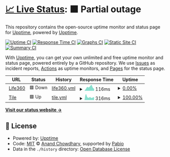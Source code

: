 # [📈 Live Status](https://upptime.github.io/upptime): <!--live status--> **🟧 Partial outage**

This repository contains the open-source uptime monitor and status page for [Upptime](https://upptime.js.org), powered by [Upptime](https://github.com/upptime/upptime).

[![Uptime CI](https://github.com/jessegonzalez/status/workflows/Uptime%20CI/badge.svg)](https://github.com/jessegonzalez/status/actions?query=workflow%3A%22Uptime+CI%22)
[![Response Time CI](https://github.com/jessegonzalez/status/workflows/Response%20Time%20CI/badge.svg)](https://github.com/jessegonzalez/status/actions?query=workflow%3A%22Response+Time+CI%22)
[![Graphs CI](https://github.com/jessegonzalez/status/workflows/Graphs%20CI/badge.svg)](https://github.com/jessegonzalez/status/actions?query=workflow%3A%22Graphs+CI%22)
[![Static Site CI](https://github.com/jessegonzalez/status/workflows/Static%20Site%20CI/badge.svg)](https://github.com/jessegonzalez/status/actions?query=workflow%3A%22Static+Site+CI%22)
[![Summary CI](https://github.com/jessegonzalez/status/workflows/Summary%20CI/badge.svg)](https://github.com/jessegonzalez/status/actions?query=workflow%3A%22Summary+CI%22)

With [Upptime](https://upptime.js.org), you can get your own unlimited and free uptime monitor and status page, powered entirely by a GitHub repository. We use [Issues](https://github.com/upptime/upptime/issues) as incident reports, [Actions](https://github.com/jessegonzalez/status/actions) as uptime monitors, and [Pages](https://upptime.github.io/upptime) for the status page.

<!--start: status pages-->
<!-- This summary is generated by Upptime (https://github.com/upptime/upptime) -->
<!-- Do not edit this manually, your changes will be overwritten -->
<!-- prettier-ignore -->
| URL | Status | History | Response Time | Uptime |
| --- | ------ | ------- | ------------- | ------ |
| <img alt="" src="https://icons.duckduckgo.com/ip3/www.life360.com.ico" height="13"> [Life360](https://www.life360.com) | 🟥 Down | [life360.yml](https://github.com/jessegonzalez/status/commits/HEAD/history/life360.yml) | <details><summary><img alt="Response time graph" src="./graphs/life360/response-time-week.png" height="20"> 116ms</summary><br><a href="https://jessegonzalez.github.io/status/history/life360"><img alt="Response time 102" src="https://img.shields.io/endpoint?url=https%3A%2F%2Fraw.githubusercontent.com%2Fjessegonzalez%2Fstatus%2FHEAD%2Fapi%2Flife360%2Fresponse-time.json"></a><br><a href="https://jessegonzalez.github.io/status/history/life360"><img alt="24-hour response time 0" src="https://img.shields.io/endpoint?url=https%3A%2F%2Fraw.githubusercontent.com%2Fjessegonzalez%2Fstatus%2FHEAD%2Fapi%2Flife360%2Fresponse-time-day.json"></a><br><a href="https://jessegonzalez.github.io/status/history/life360"><img alt="7-day response time 116" src="https://img.shields.io/endpoint?url=https%3A%2F%2Fraw.githubusercontent.com%2Fjessegonzalez%2Fstatus%2FHEAD%2Fapi%2Flife360%2Fresponse-time-week.json"></a><br><a href="https://jessegonzalez.github.io/status/history/life360"><img alt="30-day response time 102" src="https://img.shields.io/endpoint?url=https%3A%2F%2Fraw.githubusercontent.com%2Fjessegonzalez%2Fstatus%2FHEAD%2Fapi%2Flife360%2Fresponse-time-month.json"></a><br><a href="https://jessegonzalez.github.io/status/history/life360"><img alt="1-year response time 102" src="https://img.shields.io/endpoint?url=https%3A%2F%2Fraw.githubusercontent.com%2Fjessegonzalez%2Fstatus%2FHEAD%2Fapi%2Flife360%2Fresponse-time-year.json"></a></details> | <details><summary><a href="https://jessegonzalez.github.io/status/history/life360">0.00%</a></summary><a href="https://jessegonzalez.github.io/status/history/life360"><img alt="All-time uptime 0.00%" src="https://img.shields.io/endpoint?url=https%3A%2F%2Fraw.githubusercontent.com%2Fjessegonzalez%2Fstatus%2FHEAD%2Fapi%2Flife360%2Fuptime.json"></a><br><a href="https://jessegonzalez.github.io/status/history/life360"><img alt="24-hour uptime 0.00%" src="https://img.shields.io/endpoint?url=https%3A%2F%2Fraw.githubusercontent.com%2Fjessegonzalez%2Fstatus%2FHEAD%2Fapi%2Flife360%2Fuptime-day.json"></a><br><a href="https://jessegonzalez.github.io/status/history/life360"><img alt="7-day uptime 0.00%" src="https://img.shields.io/endpoint?url=https%3A%2F%2Fraw.githubusercontent.com%2Fjessegonzalez%2Fstatus%2FHEAD%2Fapi%2Flife360%2Fuptime-week.json"></a><br><a href="https://jessegonzalez.github.io/status/history/life360"><img alt="30-day uptime 0.00%" src="https://img.shields.io/endpoint?url=https%3A%2F%2Fraw.githubusercontent.com%2Fjessegonzalez%2Fstatus%2FHEAD%2Fapi%2Flife360%2Fuptime-month.json"></a><br><a href="https://jessegonzalez.github.io/status/history/life360"><img alt="1-year uptime 0.00%" src="https://img.shields.io/endpoint?url=https%3A%2F%2Fraw.githubusercontent.com%2Fjessegonzalez%2Fstatus%2FHEAD%2Fapi%2Flife360%2Fuptime-year.json"></a></details>
| <img alt="" src="https://icons.duckduckgo.com/ip3/www.tile.com.ico" height="13"> [Tile](https://www.tile.com) | 🟩 Up | [tile.yml](https://github.com/jessegonzalez/status/commits/HEAD/history/tile.yml) | <details><summary><img alt="Response time graph" src="./graphs/tile/response-time-week.png" height="20"> 316ms</summary><br><a href="https://jessegonzalez.github.io/status/history/tile"><img alt="Response time 397" src="https://img.shields.io/endpoint?url=https%3A%2F%2Fraw.githubusercontent.com%2Fjessegonzalez%2Fstatus%2FHEAD%2Fapi%2Ftile%2Fresponse-time.json"></a><br><a href="https://jessegonzalez.github.io/status/history/tile"><img alt="24-hour response time 0" src="https://img.shields.io/endpoint?url=https%3A%2F%2Fraw.githubusercontent.com%2Fjessegonzalez%2Fstatus%2FHEAD%2Fapi%2Ftile%2Fresponse-time-day.json"></a><br><a href="https://jessegonzalez.github.io/status/history/tile"><img alt="7-day response time 316" src="https://img.shields.io/endpoint?url=https%3A%2F%2Fraw.githubusercontent.com%2Fjessegonzalez%2Fstatus%2FHEAD%2Fapi%2Ftile%2Fresponse-time-week.json"></a><br><a href="https://jessegonzalez.github.io/status/history/tile"><img alt="30-day response time 397" src="https://img.shields.io/endpoint?url=https%3A%2F%2Fraw.githubusercontent.com%2Fjessegonzalez%2Fstatus%2FHEAD%2Fapi%2Ftile%2Fresponse-time-month.json"></a><br><a href="https://jessegonzalez.github.io/status/history/tile"><img alt="1-year response time 397" src="https://img.shields.io/endpoint?url=https%3A%2F%2Fraw.githubusercontent.com%2Fjessegonzalez%2Fstatus%2FHEAD%2Fapi%2Ftile%2Fresponse-time-year.json"></a></details> | <details><summary><a href="https://jessegonzalez.github.io/status/history/tile">100.00%</a></summary><a href="https://jessegonzalez.github.io/status/history/tile"><img alt="All-time uptime 100.00%" src="https://img.shields.io/endpoint?url=https%3A%2F%2Fraw.githubusercontent.com%2Fjessegonzalez%2Fstatus%2FHEAD%2Fapi%2Ftile%2Fuptime.json"></a><br><a href="https://jessegonzalez.github.io/status/history/tile"><img alt="24-hour uptime 100.00%" src="https://img.shields.io/endpoint?url=https%3A%2F%2Fraw.githubusercontent.com%2Fjessegonzalez%2Fstatus%2FHEAD%2Fapi%2Ftile%2Fuptime-day.json"></a><br><a href="https://jessegonzalez.github.io/status/history/tile"><img alt="7-day uptime 100.00%" src="https://img.shields.io/endpoint?url=https%3A%2F%2Fraw.githubusercontent.com%2Fjessegonzalez%2Fstatus%2FHEAD%2Fapi%2Ftile%2Fuptime-week.json"></a><br><a href="https://jessegonzalez.github.io/status/history/tile"><img alt="30-day uptime 100.00%" src="https://img.shields.io/endpoint?url=https%3A%2F%2Fraw.githubusercontent.com%2Fjessegonzalez%2Fstatus%2FHEAD%2Fapi%2Ftile%2Fuptime-month.json"></a><br><a href="https://jessegonzalez.github.io/status/history/tile"><img alt="1-year uptime 100.00%" src="https://img.shields.io/endpoint?url=https%3A%2F%2Fraw.githubusercontent.com%2Fjessegonzalez%2Fstatus%2FHEAD%2Fapi%2Ftile%2Fuptime-year.json"></a></details>

<!--end: status pages-->

[**Visit our status website →**](https://upptime.github.io/upptime)

## 📄 License

- Powered by: [Upptime](https://github.com/upptime/upptime)
- Code: [MIT](./LICENSE) © [Anand Chowdhary](https://anandchowdhary.com), supported by [Pabio](https://pabio.com)
- Data in the `./history` directory: [Open Database License](https://opendatacommons.org/licenses/odbl/1-0/)
